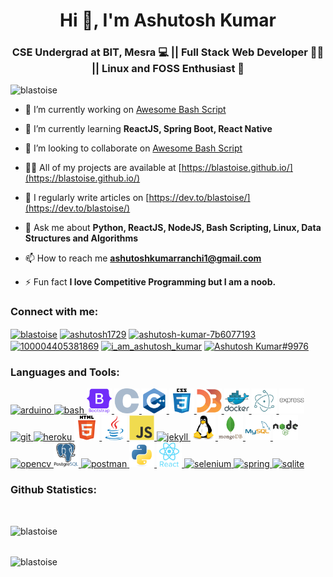 <h1 align="center">Hi 👋, I'm Ashutosh Kumar</h1>
<h3 align="center">CSE Undergrad at BIT, Mesra 💻 || Full Stack Web Developer 👨‍💻 || Linux and FOSS Enthusiast 🐧 </h3>

<p align="left"> <img src="https://komarev.com/ghpvc/?username=blastoise&label=Profile%20views&color=0e75b6&style=flat" alt="blastoise" /> </p>

- 🔭 I’m currently working on [Awesome Bash Script](https://github.com/Blastoise/Awesome-Bash-Scripts)

- 🌱 I’m currently learning **ReactJS, Spring Boot, React Native**

- 👯 I’m looking to collaborate on [Awesome Bash Script](https://github.com/Blastoise/Awesome-Bash-Scripts)

- 👨‍💻 All of my projects are available at [https://blastoise.github.io/](https://blastoise.github.io/)

- 📝 I regularly write articles on [https://dev.to/blastoise/](https://dev.to/blastoise/)

- 💬 Ask me about **Python, ReactJS, NodeJS, Bash Scripting, Linux, Data Structures and Algorithms**

- 📫 How to reach me **ashutoshkumarranchi1@gmail.com**

- ⚡ Fun fact **I love Competitive Programming but I am a noob.**

<h3 align="left">Connect with me:</h3>
<p align="left">
<a href="https://dev.to/blastoise" target="blank"><img align="center" src="https://cdn.jsdelivr.net/npm/simple-icons@3.0.1/icons/dev-dot-to.svg" alt="blastoise" height="30" width="40" /></a>
<a href="https://twitter.com/ashutosh1729" target="blank"><img align="center" src="https://cdn.jsdelivr.net/npm/simple-icons@3.0.1/icons/twitter.svg" alt="ashutosh1729" height="30" width="40" /></a>
<a href="https://linkedin.com/in/ashutosh-kumar-7b6077193" target="blank"><img align="center" src="https://cdn.jsdelivr.net/npm/simple-icons@3.0.1/icons/linkedin.svg" alt="ashutosh-kumar-7b6077193" height="30" width="40" /></a>
<a href="https://fb.com/100004405381869" target="blank"><img align="center" src="https://cdn.jsdelivr.net/npm/simple-icons@3.0.1/icons/facebook.svg" alt="100004405381869" height="30" width="40" /></a>
<a href="https://instagram.com/i_am_ashutosh_kumar" target="blank"><img align="center" src="https://cdn.jsdelivr.net/npm/simple-icons@3.0.1/icons/instagram.svg" alt="i_am_ashutosh_kumar" height="30" width="40" /></a>
<a href="https://discord.gg/Ashutosh Kumar#9976" target="blank"><img align="center" src="https://cdn.jsdelivr.net/npm/simple-icons@3.0.1/icons/discord.svg" alt="Ashutosh Kumar#9976" height="30" width="40" /></a>
</p>

<h3 align="left">Languages and Tools:</h3>
<p align="left"> <a href="https://www.arduino.cc/" target="_blank"> <img src="https://cdn.worldvectorlogo.com/logos/arduino-1.svg" alt="arduino" width="40" height="40"/> </a> <a href="https://www.gnu.org/software/bash/" target="_blank"> <img src="https://www.vectorlogo.zone/logos/gnu_bash/gnu_bash-icon.svg" alt="bash" width="40" height="40"/> </a> <a href="https://getbootstrap.com" target="_blank"> <img src="https://raw.githubusercontent.com/devicons/devicon/master/icons/bootstrap/bootstrap-plain-wordmark.svg" alt="bootstrap" width="40" height="40"/> </a> <a href="https://www.cprogramming.com/" target="_blank"> <img src="https://raw.githubusercontent.com/devicons/devicon/master/icons/c/c-original.svg" alt="c" width="40" height="40"/> </a> <a href="https://www.w3schools.com/cpp/" target="_blank"> <img src="https://raw.githubusercontent.com/devicons/devicon/master/icons/cplusplus/cplusplus-original.svg" alt="cplusplus" width="40" height="40"/> </a> <a href="https://www.w3schools.com/css/" target="_blank"> <img src="https://raw.githubusercontent.com/devicons/devicon/master/icons/css3/css3-original-wordmark.svg" alt="css3" width="40" height="40"/> </a> <a href="https://d3js.org/" target="_blank"> <img src="https://raw.githubusercontent.com/devicons/devicon/master/icons/d3js/d3js-original.svg" alt="d3js" width="40" height="40"/> </a> <a href="https://www.docker.com/" target="_blank"> <img src="https://raw.githubusercontent.com/devicons/devicon/master/icons/docker/docker-original-wordmark.svg" alt="docker" width="40" height="40"/> </a> <a href="https://www.electronjs.org" target="_blank"> <img src="https://raw.githubusercontent.com/devicons/devicon/master/icons/electron/electron-original.svg" alt="electron" width="40" height="40"/> </a> <a href="https://expressjs.com" target="_blank"> <img src="https://raw.githubusercontent.com/devicons/devicon/master/icons/express/express-original-wordmark.svg" alt="express" width="40" height="40"/> </a> <a href="https://git-scm.com/" target="_blank"> <img src="https://www.vectorlogo.zone/logos/git-scm/git-scm-icon.svg" alt="git" width="40" height="40"/> </a> <a href="https://heroku.com" target="_blank"> <img src="https://www.vectorlogo.zone/logos/heroku/heroku-icon.svg" alt="heroku" width="40" height="40"/> </a> <a href="https://www.w3.org/html/" target="_blank"> <img src="https://raw.githubusercontent.com/devicons/devicon/master/icons/html5/html5-original-wordmark.svg" alt="html5" width="40" height="40"/> </a> <a href="https://www.java.com" target="_blank"> <img src="https://raw.githubusercontent.com/devicons/devicon/master/icons/java/java-original.svg" alt="java" width="40" height="40"/> </a> <a href="https://developer.mozilla.org/en-US/docs/Web/JavaScript" target="_blank"> <img src="https://raw.githubusercontent.com/devicons/devicon/master/icons/javascript/javascript-original.svg" alt="javascript" width="40" height="40"/> </a> <a href="https://jekyllrb.com/" target="_blank"> <img src="https://www.vectorlogo.zone/logos/jekyllrb/jekyllrb-icon.svg" alt="jekyll" width="40" height="40"/> </a> <a href="https://www.linux.org/" target="_blank"> <img src="https://raw.githubusercontent.com/devicons/devicon/master/icons/linux/linux-original.svg" alt="linux" width="40" height="40"/> </a> <a href="https://www.mongodb.com/" target="_blank"> <img src="https://raw.githubusercontent.com/devicons/devicon/master/icons/mongodb/mongodb-original-wordmark.svg" alt="mongodb" width="40" height="40"/> </a> <a href="https://www.mysql.com/" target="_blank"> <img src="https://raw.githubusercontent.com/devicons/devicon/master/icons/mysql/mysql-original-wordmark.svg" alt="mysql" width="40" height="40"/> </a> <a href="https://nodejs.org" target="_blank"> <img src="https://raw.githubusercontent.com/devicons/devicon/master/icons/nodejs/nodejs-original-wordmark.svg" alt="nodejs" width="40" height="40"/> </a> <a href="https://opencv.org/" target="_blank"> <img src="https://www.vectorlogo.zone/logos/opencv/opencv-icon.svg" alt="opencv" width="40" height="40"/> </a> <a href="https://www.postgresql.org" target="_blank"> <img src="https://raw.githubusercontent.com/devicons/devicon/master/icons/postgresql/postgresql-original-wordmark.svg" alt="postgresql" width="40" height="40"/> </a> <a href="https://postman.com" target="_blank"> <img src="https://www.vectorlogo.zone/logos/getpostman/getpostman-icon.svg" alt="postman" width="40" height="40"/> </a> <a href="https://www.python.org" target="_blank"> <img src="https://raw.githubusercontent.com/devicons/devicon/master/icons/python/python-original.svg" alt="python" width="40" height="40"/> </a> <a href="https://reactjs.org/" target="_blank"> <img src="https://raw.githubusercontent.com/devicons/devicon/master/icons/react/react-original-wordmark.svg" alt="react" width="40" height="40"/> </a> <a href="https://www.selenium.dev" target="_blank"> <img src="https://raw.githubusercontent.com/detain/svg-logos/780f25886640cef088af994181646db2f6b1a3f8/svg/selenium-logo.svg" alt="selenium" width="40" height="40"/> </a> <a href="https://spring.io/" target="_blank"> <img src="https://www.vectorlogo.zone/logos/springio/springio-icon.svg" alt="spring" width="40" height="40"/> </a> <a href="https://www.sqlite.org/" target="_blank"> <img src="https://www.vectorlogo.zone/logos/sqlite/sqlite-icon.svg" alt="sqlite" width="40" height="40"/> </a> </p>

<h3 align="left">Github Statistics:</h3>
<br>
<p><img align="left" src="https://github-readme-stats.vercel.app/api/top-langs?username=blastoise&show_icons=true&locale=en&langs_count=8&layout=compact&theme=radical" alt="blastoise" /></p>
<br><br>
<p><img align="center" src="https://github-readme-stats.vercel.app/api?username=blastoise&show_icons=true&locale=en&theme=radical" alt="blastoise" /></p>

